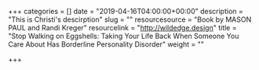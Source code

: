 +++
categories = []
date = "2019-04-16T04:00:00+00:00"
description = "This is Christi's descirption"
slug = ""
resourcesource = "Book by MASON PAUL and Randi Kreger"
resourcelink = "http://wildedge.design"
title = "Stop Walking on Eggshells: Taking Your Life Back When Someone You Care About Has Borderline Personality Disorder"
weight = ""

+++
